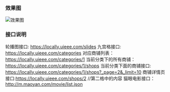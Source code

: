 



### 效果图

![效果图](./assets/prev.gif)

### 接口说明

轮播图接口: https://locally.uieee.com/slides
九宫格接口: https://locally.uieee.com/categories
对应商铺列表：https://locally.uieee.com/categories/1
当前分类下的所有商铺：https://locally.uieee.com/categories/1/shops
当前分类下面的商铺接口: https://locally.uieee.com/categories/1/shops?_page=2&_limit=10
商铺详情页接口:https://locally.uieee.com/shops/2    //第二格中的内容
猫眼电影接口：http://m.maoyan.com/movie/list.json

